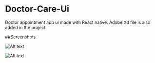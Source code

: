 # Doctor-Care-Ui

Doctor appointment app ui made with React native. Adobe Xd file is also added in the project.

##Screenshots


![Alt text](https://github.com/mohdaamir8182/Doctor-Care-Ui/blob/master/screenshots/homescreen1.png)

![Alt text](https://github.com/mohdaamir8182/Doctor-Care-Ui/blob/master/screenshots/homescreen2.png)
